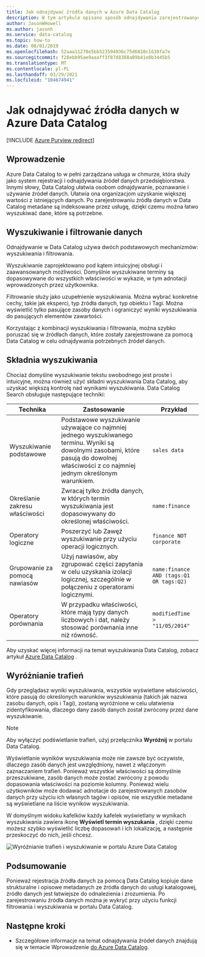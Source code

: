```yaml
---
title: Jak odnajdywać źródła danych w Azure Data Catalog
description: W tym artykule opisano sposób odnajdywania zarejestrowanych zasobów danych za pomocą Azure Data Catalog, w tym wyszukiwanie i filtrowanie oraz korzystanie z funkcji wyróżniania trafień w portalu Azure Data Catalog.
author: JasonWHowell
ms.author: jasonh
ms.service: data-catalog
ms.topic: how-to
ms.date: 08/01/2019
ms.openlocfilehash: 52aaa11278e5bb523594936c75d6810c1638fa7e
ms.sourcegitcommit: f28ebb95ae9aaaff3f87d8388a09b41e0b3445b5
ms.translationtype: MT
ms.contentlocale: pl-PL
ms.lasthandoff: 03/29/2021
ms.locfileid: "104674941"
---
```

# <a name="how-to-discover-data-sources-in-azure-data-catalog"></a>Jak odnajdywać źródła danych w Azure Data Catalog

[!INCLUDE [Azure Purview redirect](../../includes/data-catalog-use-purview.md)]

## <a name="introduction"></a>Wprowadzenie

Azure Data Catalog to w pełni zarządzana usługa w chmurze, która służy jako system rejestracji i odnajdywania źródeł danych przedsiębiorstwa. Innymi słowy, Data Catalog ułatwia osobom odnajdywanie, poznawanie i używanie źródeł danych. Ułatwia ona organizacjom uzyskanie większej wartości z istniejących danych. Po zarejestrowaniu źródła danych w Data Catalog metadane są indeksowane przez usługę, dzięki czemu można łatwo wyszukiwać dane, które są potrzebne.

## <a name="searching-and-filtering"></a>Wyszukiwanie i filtrowanie danych

Odnajdywanie w Data Catalog używa dwóch podstawowych mechanizmów: wyszukiwania i filtrowania.

Wyszukiwanie zaprojektowano pod kątem intuicyjnej obsługi i zaawansowanych możliwości. Domyślnie wyszukiwane terminy są dopasowywane do wszystkich właściwości w wykazie, w tym adnotacji wprowadzonych przez użytkownika.

Filtrowanie służy jako uzupełnienie wyszukiwania. Można wybrać konkretne cechy, takie jak eksperci, typ źródła danych, typ obiektu i Tagi. Można wyświetlić tylko pasujące zasoby danych i ograniczyć wyniki wyszukiwania do pasujących elementów zawartości.

Korzystając z kombinacji wyszukiwania i filtrowania, można szybko poruszać się w źródłach danych, które zostały zarejestrowane za pomocą Data Catalog w celu odnajdywania potrzebnych źródeł danych.

## <a name="search-syntax"></a>Składnia wyszukiwania

Chociaż domyślne wyszukiwanie tekstu swobodnego jest proste i intuicyjne, można również użyć składni wyszukiwania Data Catalog, aby uzyskać większą kontrolę nad wynikami wyszukiwania. Data Catalog Search obsługuje następujące techniki:

| Technika | Zastosowanie | Przykład |
| --- | --- | --- |
| Wyszukiwanie podstawowe |Podstawowe wyszukiwanie używające co najmniej jednego wyszukiwanego terminu. Wyniki są dowolnymi zasobami, które pasują do dowolnej właściwości z co najmniej jednym określonym warunkiem. |`sales data` |
| Określanie zakresu właściwości |Zwracaj tylko źródła danych, w których termin wyszukiwania jest dopasowywany do określonej właściwości. |`name:finance` |
| Operatory logiczne |Poszerzyć lub Zawęź wyszukiwanie przy użyciu operacji logicznych. |`finance NOT corporate` |
| Grupowanie za pomocą nawiasów |Użyj nawiasów, aby zgrupować części zapytania w celu uzyskania izolacji logicznej, szczególnie w połączeniu z operatorami logicznymi. |`name:finance AND (tags:Q1 OR tags:Q2)` |
| Operatory porównania |W przypadku właściwości, które mają typy danych liczbowych i dat, należy stosować porównania inne niż równość. |`modifiedTime > "11/05/2014"` |

Aby uzyskać więcej informacji na temat wyszukiwania Data Catalog, zobacz artykuł [Azure Data Catalog](/rest/api/datacatalog/#search-syntax-reference) .

## <a name="hit-highlighting"></a>Wyróżnianie trafień

Gdy przeglądasz wyniki wyszukiwania, wszystkie wyświetlane właściwości, które pasują do określonych warunków wyszukiwania (takich jak nazwa zasobu danych, opis i Tagi), zostaną wyróżnione w celu ułatwienia zidentyfikowania, dlaczego dany zasób danych został zwrócony przez dane wyszukiwanie.

> [!NOTE]
> Aby wyłączyć podświetlanie trafień, użyj przełącznika **Wyróżnij** w portalu Data Catalog.

Wyświetlanie wyników wyszukiwania może nie zawsze być oczywiste, dlaczego zasób danych jest uwzględniony, nawet z włączonym zaznaczaniem trafień. Ponieważ wszystkie właściwości są domyślnie przeszukiwane, zasób danych może zostać zwrócony z powodu dopasowania właściwości na poziomie kolumny. Ponieważ wielu użytkowników może dodawać adnotacje do zarejestrowanych zasobów danych przy użyciu ich własnych tagów i opisów, nie wszystkie metadane są wyświetlane na liście wyników wyszukiwania.

W domyślnym widoku kafelków każdy kafelek wyświetlany w wynikach wyszukiwania zawiera ikonę **Wyświetl termin wyszukania** , dzięki czemu możesz szybko wyświetlić liczbę dopasowań i ich lokalizację, a następnie przeskoczyć do nich, jeśli chcesz.

 ![Wyróżnianie trafień i wyszukiwanie w portalu Azure Data Catalog](./media/data-catalog-how-to-discover/search-matches.png)

## <a name="summary"></a>Podsumowanie

Ponieważ rejestracja źródła danych za pomocą Data Catalog kopiuje dane strukturalne i opisowe metadanych ze źródła danych do usługi katalogowej, źródło danych jest łatwiejsze do odnalezienia i zrozumienia. Po zarejestrowaniu źródła danych można je wykryć przy użyciu funkcji filtrowania i wyszukiwania w portalu Data Catalog.

## <a name="next-steps"></a>Następne kroki

* Szczegółowe informacje na temat odnajdywania źródeł danych znajdują się w temacie Wprowadzenie [do Azure Data Catalog](data-catalog-get-started.md).
